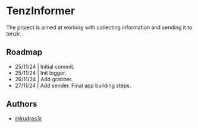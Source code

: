
# TenzInformer

The project is aimed at working with collecting information and sending it to tenzir.


## Roadmap

- 25/11/24 | Initial commit.
- 25/11/24 | Init logger.
- 26/11/24 | Add grabber.
- 27/11/24 | Add sender. Final app building steps.



## Authors

- [@kudras3r](https://www.github.com/kudras3r)

